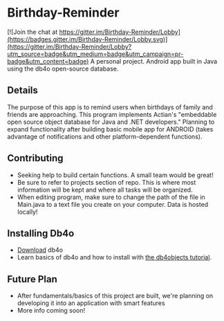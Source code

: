 # Birthday-Reminder

[![Join the chat at https://gitter.im/Birthday-Reminder/Lobby](https://badges.gitter.im/Birthday-Reminder/Lobby.svg)](https://gitter.im/Birthday-Reminder/Lobby?utm_source=badge&utm_medium=badge&utm_campaign=pr-badge&utm_content=badge)
A personal project. Android app built in Java using the db4o open-source database. 

## Details
The purpose of this app is to remind users when birthdays of family and friends are approaching. This program implements Actian's "embeddable open source object database for Java and .NET developers." Planning to expand functionality after building basic mobile app for ANDROID (takes advantage of notifications and other platform-dependent functions). 

## Contributing
- Seeking help to build certain functions. A small team would be great!
- Be sure to refer to projects section of repo. This is where most information will be kept and where all tasks will be organized.
- When editing program, make sure to change the path of the file in Main.java to a text file you create on your computer. Data is hosted locally!


## Installing Db4o
- [Download](https://www.dropbox.com/s/s6farl3dqez7e1r/db4o-8.0.276.16149-java.zip?dl=0) db4o 
- Learn basics of db4o and how to install with [the db4objects tutorial](http://www-users.mat.umk.pl/~stencel/obd/db4o-7.8-tutorial.pdf).

## Future Plan
- After fundamentals/basics of this project are built, we're planning on developing it into an application with smart features
- More info coming soon!

